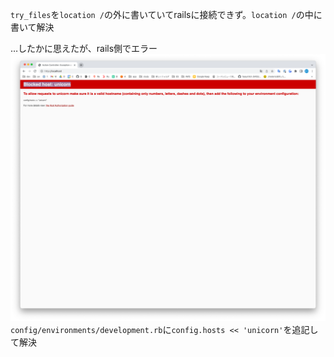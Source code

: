 `try_files`を`location /`の外に書いていてrailsに接続できず。`location /`の中に書いて解決

…したかに思えたが、rails側でエラー
![Blocked host: unicorn](/doc/img/blocked_host_unicorn.png)
`config/environments/development.rb`に`config.hosts << 'unicorn'`を追記して解決